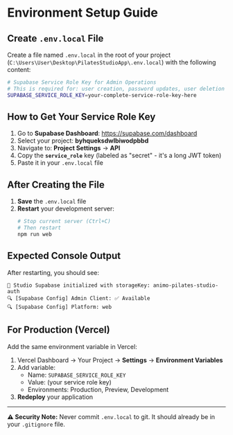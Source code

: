 # Environment Setup Guide

## Create `.env.local` File

Create a file named `.env.local` in the root of your project (`C:\Users\User\Desktop\PilatesStudioApp\.env.local`) with the following content:

```bash
# Supabase Service Role Key for Admin Operations
# This is required for: user creation, password updates, user deletion
SUPABASE_SERVICE_ROLE_KEY=your-complete-service-role-key-here
```

## How to Get Your Service Role Key

1. Go to **Supabase Dashboard**: https://supabase.com/dashboard
2. Select your project: **byhqueksdwlbiwodpbbd**
3. Navigate to: **Project Settings** → **API**
4. Copy the **`service_role`** key (labeled as "secret" - it's a long JWT token)
5. Paste it in your `.env.local` file

## After Creating the File

1. **Save** the `.env.local` file
2. **Restart** your development server:
   ```bash
   # Stop current server (Ctrl+C)
   # Then restart
   npm run web
   ```

## Expected Console Output

After restarting, you should see:
```
🏢 Studio Supabase initialized with storageKey: animo-pilates-studio-auth
🔍 [Supabase Config] Admin Client: ✅ Available
🔍 [Supabase Config] Platform: web
```

## For Production (Vercel)

Add the same environment variable in Vercel:
1. Vercel Dashboard → Your Project → **Settings** → **Environment Variables**
2. Add variable:
   - Name: `SUPABASE_SERVICE_ROLE_KEY`
   - Value: (your service role key)
   - Environments: Production, Preview, Development
3. **Redeploy** your application

---

**⚠️ Security Note:** Never commit `.env.local` to git. It should already be in your `.gitignore` file.

